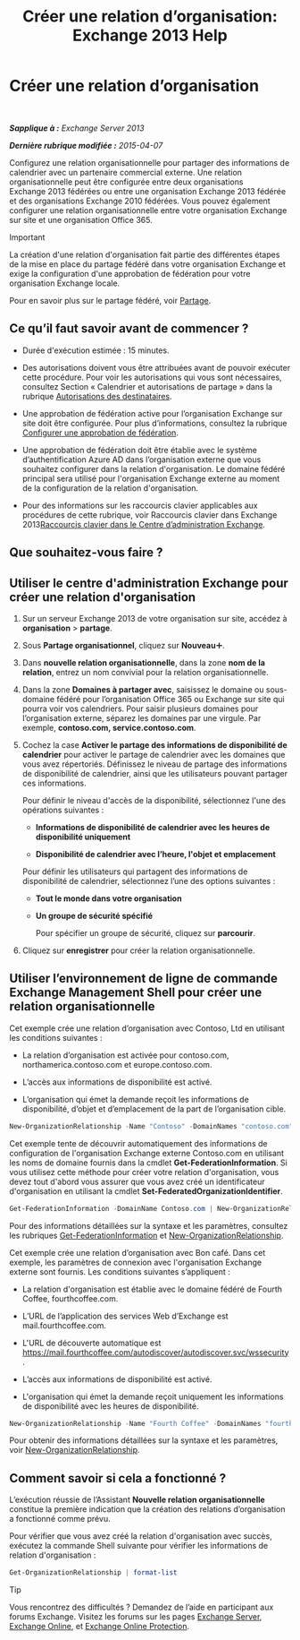 ﻿---
title: 'Créer une relation d’organisation: Exchange 2013 Help'
TOCTitle: Créer une relation d’organisation
ms:assetid: 5ea61b96-c8ca-44fc-b8b5-ca4341af36a6
ms:mtpsurl: https://technet.microsoft.com/fr-fr/library/JJ657451(v=EXCHG.150)
ms:contentKeyID: 50478293
ms.date: 04/24/2018
mtps_version: v=EXCHG.150
ms.translationtype: HT
---

# Créer une relation d’organisation

 

_**Sapplique à :** Exchange Server 2013_

_**Dernière rubrique modifiée :** 2015-04-07_

Configurez une relation organisationnelle pour partager des informations de calendrier avec un partenaire commercial externe. Une relation organisationnelle peut être configurée entre deux organisations Exchange 2013 fédérées ou entre une organisation Exchange 2013 fédérée et des organisations Exchange 2010 fédérées. Vous pouvez également configurer une relation organisationnelle entre votre organisation Exchange sur site et une organisation Office 365.

> [!IMPORTANT]
> La création d'une relation d'organisation fait partie des différentes étapes de la mise en place du partage fédéré dans votre organisation Exchange et exige la configuration d'une approbation de fédération pour votre organisation Exchange locale.


Pour en savoir plus sur le partage fédéré, voir [Partage](sharing-exchange-2013-help.md).

## Ce qu’il faut savoir avant de commencer ?

  - Durée d'exécution estimée : 15 minutes.

  - Des autorisations doivent vous être attribuées avant de pouvoir exécuter cette procédure. Pour voir les autorisations qui vous sont nécessaires, consultez Section « Calendrier et autorisations de partage » dans la rubrique [Autorisations des destinataires](recipients-permissions-exchange-2013-help.md).

  - Une approbation de fédération active pour l’organisation Exchange sur site doit être configurée. Pour plus d’informations, consultez la rubrique [Configurer une approbation de fédération](configure-a-federation-trust-exchange-2013-help.md).

  - Une approbation de fédération doit être établie avec le système d’authentification Azure AD dans l’organisation externe que vous souhaitez configurer dans la relation d'organisation. Le domaine fédéré principal sera utilisé pour l'organisation Exchange externe au moment de la configuration de la relation d'organisation.

  - Pour des informations sur les raccourcis clavier applicables aux procédures de cette rubrique, voir Raccourcis clavier dans Exchange 2013[Raccourcis clavier dans le Centre d’administration Exchange](keyboard-shortcuts-in-the-exchange-admin-center-exchange-online-protection-help.md).

## Que souhaitez-vous faire ?

## Utiliser le centre d'administration Exchange pour créer une relation d'organisation

1.  Sur un serveur Exchange 2013 de votre organisation sur site, accédez à **organisation** \> **partage**.

2.  Sous **Partage organisationnel**, cliquez sur **Nouveau**![Icône Ajouter](images/JJ218640.c1e75329-d6d7-4073-a27d-498590bbb558(EXCHG.150).gif "Icône Ajouter").

3.  Dans **nouvelle relation organisationnelle**, dans la zone **nom de la relation**, entrez un nom convivial pour la relation organisationnelle.

4.  Dans la zone **Domaines à partager avec**, saisissez le domaine ou sous-domaine fédéré pour l’organisation Office 365 ou Exchange sur site qui pourra voir vos calendriers. Pour saisir plusieurs domaines pour l’organisation externe, séparez les domaines par une virgule. Par exemple, **contoso.com, service.contoso.com**.

5.  Cochez la case **Activer le partage des informations de disponibilité de calendrier** pour activer le partage de calendrier avec les domaines que vous avez répertoriés. Définissez le niveau de partage des informations de disponibilité de calendrier, ainsi que les utilisateurs pouvant partager ces informations.
    
    Pour définir le niveau d'accès de la disponibilité, sélectionnez l'une des opérations suivantes :
    
      - **Informations de disponibilité de calendrier avec les heures de disponibilité uniquement**
    
      - **Disponibilité de calendrier avec l’heure, l'objet et emplacement**
    
    Pour définir les utilisateurs qui partagent des informations de disponibilité de calendrier, sélectionnez l’une des options suivantes :
    
      - **Tout le monde dans votre organisation**
    
      - **Un groupe de sécurité spécifié**
        
        Pour spécifier un groupe de sécurité, cliquez sur **parcourir**.

6.  Cliquez sur **enregistrer** pour créer la relation organisationnelle.

## Utiliser l’environnement de ligne de commande Exchange Management Shell pour créer une relation organisationnelle

Cet exemple crée une relation d’organisation avec Contoso, Ltd en utilisant les conditions suivantes :

  - La relation d’organisation est activée pour contoso.com, northamerica.contoso.com et europe.contoso.com.

  - L’accès aux informations de disponibilité est activé.

  - L’organisation qui émet la demande reçoit les informations de disponibilité, d’objet et d’emplacement de la part de l’organisation cible.

<!-- end list -->

```powershell
New-OrganizationRelationship -Name "Contoso" -DomainNames "contoso.com","northamerica.contoso.com","europe.contoso.com" -FreeBusyAccessEnabled $true -FreeBusyAccessLevel LimitedDetails
```

Cet exemple tente de découvrir automatiquement des informations de configuration de l'organisation Exchange externe Contoso.com en utilisant les noms de domaine fournis dans la cmdlet **Get-FederationInformation**. Si vous utilisez cette méthode pour créer votre relation d'organisation, vous devez tout d'abord vous assurer que vous avez créé un identificateur d'organisation en utilisant la cmdlet **Set-FederatedOrganizationIdentifier**.

```powershell
Get-FederationInformation -DomainName Contoso.com | New-OrganizationRelationship -Name "Contoso" -FreeBusyAccessEnabled $true -FreeBusyAccessLevel -LimitedDetails
```

Pour des informations détaillées sur la syntaxe et les paramètres, consultez les rubriques [Get-FederationInformation](https://technet.microsoft.com/fr-fr/library/dd351221\(v=exchg.150\)) et [New-OrganizationRelationship](https://technet.microsoft.com/fr-fr/library/ee332357\(v=exchg.150\)).

Cet exemple crée une relation d’organisation avec Bon café. Dans cet exemple, les paramètres de connexion avec l'organisation Exchange externe sont fournis. Les conditions suivantes s’appliquent :

  - La relation d'organisation est établie avec le domaine fédéré de Fourth Coffee, fourthcoffee.com.

  - L’URL de l’application des services Web d’Exchange est mail.fourthcoffee.com.

  - L'URL de découverte automatique est https://mail.fourthcoffee.com/autodiscover/autodiscover.svc/wssecurity.

  - L’accès aux informations de disponibilité est activé.

  - L'organisation qui émet la demande reçoit uniquement les informations de disponibilité avec les heures de disponibilité.

<!-- end list -->

```powershell
New-OrganizationRelationship -Name "Fourth Coffee" -DomainNames "fourthcoffee.com" -FreeBusyAccessEnabled $true -FreeBusyAccessLevel -AvailabilityOnly -TargetAutodiscoverEpr "https://mail.fourthcoffee.com/autodiscover/autodiscover.svc/wssecurity" -TargetApplicationUri "mail.fourthcoffee.com"
```

Pour obtenir des informations détaillées sur la syntaxe et les paramètres, voir [New-OrganizationRelationship](https://technet.microsoft.com/fr-fr/library/ee332357\(v=exchg.150\)).

## Comment savoir si cela a fonctionné ?

L’exécution réussie de l’Assistant **Nouvelle relation organisationnelle** constitue la première indication que la création des relations d’organisation a fonctionné comme prévu.

Pour vérifier que vous avez créé la relation d'organisation avec succès, exécutez la commande Shell suivante pour vérifier les informations de relation d'organisation :

```powershell
Get-OrganizationRelationship | format-list
```

> [!TIP]
> Vous rencontrez des difficultés ? Demandez de l’aide en participant aux forums Exchange. Visitez les forums sur les pages <a href="https://go.microsoft.com/fwlink/p/?linkid=60612">Exchange Server</a>, <a href="https://go.microsoft.com/fwlink/p/?linkid=267542">Exchange Online</a>, et <a href="https://go.microsoft.com/fwlink/p/?linkid=285351">Exchange Online Protection</a>.

